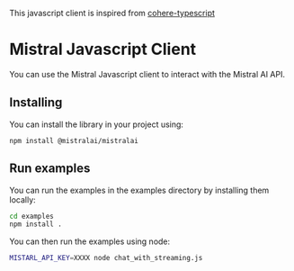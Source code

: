 This javascript client is inspired from [cohere-typescript](https://github.com/cohere-ai/cohere-typescript)

# Mistral Javascript Client

You can use the Mistral Javascript client to interact with the Mistral AI API.

## Installing

You can install the library in your project using:

`npm install @mistralai/mistralai`

## Run examples

You can run the examples in the examples directory by installing them locally:

```bash
cd examples
npm install .
```

You can then run the examples using node:

```bash
MISTARL_API_KEY=XXXX node chat_with_streaming.js
```

